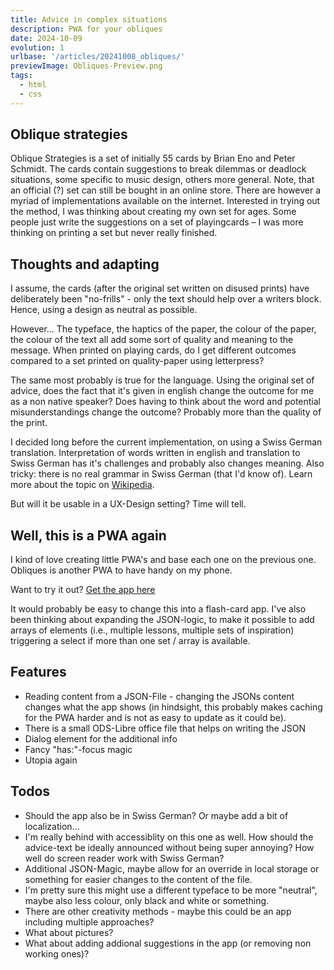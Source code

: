 ```yaml
---
title: Advice in complex situations
description: PWA for your obliques
date: 2024-10-09
evolution: 1
urlbase: '/articles/20241008_obliques/'
previewImage: Obliques-Preview.png
tags:
  - html
  - css
---
```


## Oblique strategies

Oblique Strategies is a set of initially 55 cards by Brian Eno and Peter Schmidt. The cards contain suggestions to break dilemmas or deadlock situations, some specific to music design, others more general. Note, that an official (?) set can still be bought in an online store. There are however a myriad of implementations available on the internet. 
Interested in trying out the method, I was thinking about creating my own set for ages. Some people just write the suggestions on a set of playingcards – I was more thinking on printing a set but never really finished.

## Thoughts and adapting 

I assume, the cards (after the original set written on disused prints) have deliberately been "no-frills" - only the text should help over a writers block. Hence, using a design as neutral as possible.

However... The typeface, the haptics of the paper, the colour of the paper, the colour of the text all add some sort of quality and meaning to the message. When printed on playing cards, do I get different outcomes compared to a set printed on quality-paper using letterpress?

The same most probably is true for the language. Using the original set of advice, does the fact that it's given in english change the outcome for me as a non native speaker? Does having to think about the word and potential misunderstandings change the outcome? Probably more than the quality of the print. 

I decided long before the current implementation, on using a Swiss German translation. Interpretation of words written in english and translation to Swiss German has it's challenges and probably also changes meaning. Also tricky: there is no real grammar in Swiss German (that I'd know of). Learn more about the topic on [Wikipedia](https://de.wikipedia.org/wiki/Schweizerdeutsch). 

But will it be usable in a UX-Design setting? Time will tell. 

## Well, this is a PWA again

I kind of love creating little PWA's and base each one on the previous one. Obliques is another PWA to have handy on my phone. 
<div class="cta">

Want to try it out? [Get the app here](/webApps/Obliques/)

</div>

It would probably be easy to change this into a flash-card app. I've also been thinking about expanding the JSON-logic, to make it possible to add arrays of elements (i.e., multiple lessons, multiple sets of inspiration) triggering a select if more than one set / array is available. 

## Features
- Reading content from a JSON-File - changing the JSONs content changes what the app shows (in hindsight, this probably makes caching for the PWA harder and is not as easy to update as it could be).
- There is a small ODS-Libre office file that helps on writing the JSON
- Dialog element for the additional info
- Fancy "has:"-focus magic
- Utopia again

## Todos
- Should the app also be in Swiss German? Or maybe add a bit of localization...
- I'm really behind with accessiblity on this one as well. How should the advice-text be ideally announced without being super annoying? How well do screen reader work with Swiss German? 
- Additional JSON-Magic, maybe allow for an override in local storage or something for easier changes to the content of the file.
- I'm pretty sure this might use a different typeface to be more "neutral", maybe also less colour, only black and white or something.
- There are other creativity methods - maybe this could be an app including multiple approaches? 
- What about pictures? 
- What about adding addional suggestions in the app (or removing non working ones)?